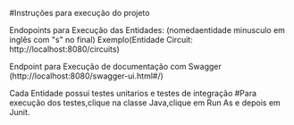 #Instruções para execução do projeto


Endopoints para Execução das Entidades:
(nomedaentidade minusculo em inglês com "s" no final)
Exemplo(Entidade Circuit: http://localhost:8080/circuits)

Endpoint para Execução de documentação com Swagger
(http://localhost:8080/swagger-ui.html#/)

Cada Entidade possui testes unitarios e testes de integração
#Para execução dos testes,clique na classe Java,clique em Run As e depois em Junit.
